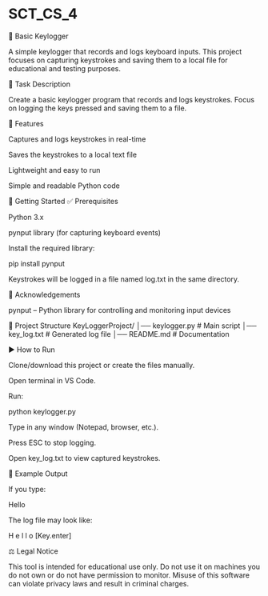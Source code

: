 # SCT_CS_4

🔐 Basic Keylogger 

A simple keylogger that records and logs keyboard inputs. This project focuses on capturing keystrokes and saving them to a local file for educational and testing purposes.

🧠 Task Description

Create a basic keylogger program that records and logs keystrokes. Focus on logging the keys pressed and saving them to a file.

📂 Features

Captures and logs keystrokes in real-time

Saves the keystrokes to a local text file

Lightweight and easy to run

Simple and readable Python code

🚀 Getting Started
✅ Prerequisites

Python 3.x

pynput library (for capturing keyboard events)

Install the required library:

pip install pynput


Keystrokes will be logged in a file named log.txt in the same directory.


🙌 Acknowledgements

pynput – Python library for controlling and monitoring input devices

📂 Project Structure
KeyLoggerProject/
│── keylogger.py     # Main script
│── key_log.txt      # Generated log file
│── README.md        # Documentation

▶️ How to Run

Clone/download this project or create the files manually.

Open terminal in VS Code.

Run:

python keylogger.py


Type in any window (Notepad, browser, etc.).

Press ESC to stop logging.

Open key_log.txt to view captured keystrokes.

📖 Example Output

If you type:

Hello


The log file may look like:

H e l l o  [Key.enter]

⚖️ Legal Notice

This tool is intended for educational use only.
Do not use it on machines you do not own or do not have permission to monitor.
Misuse of this software can violate privacy laws and result in criminal charges.


